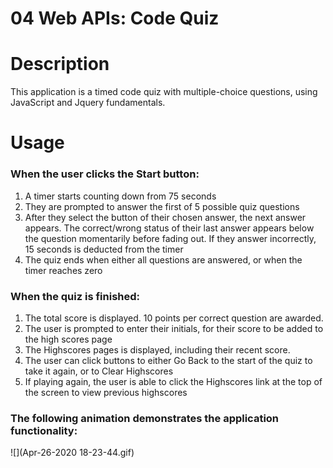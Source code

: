 # 04 Web APIs: Code Quiz
<h1>Description</h1>
This application is a timed code quiz with multiple-choice questions, using JavaScript and Jquery fundamentals. 

<h1>Usage</h2>
<h3>When the user clicks the Start button:</h3>
<ol>
<li>A timer starts counting down from 75 seconds</li>
<li>They are prompted to answer the first of 5 possible quiz questions</li>
<li>After they select the button of their chosen answer, the next answer appears. The correct/wrong status of their last answer appears below the question momentarily before fading out. If they answer incorrectly, 15 seconds is deducted from the timer</li>
<li>The quiz ends when either all questions are answered, or when the timer reaches zero</li>
</ol>

<h3>When the quiz is finished:</h3>
<ol>
<li>The total score is displayed. 10 points per correct question are awarded.</li>
<li>The user is prompted to enter their initials, for their score to be added to the high scores page</li>
<li>The Highscores pages is displayed, including their recent score.</li>
<li>The user can click buttons to either Go Back to the start of the quiz to take it again, or to Clear Highscores</li>
<li>If playing again, the user is able to click the Highscores link at the top of the screen to view previous highscores
</ol>

<h3>The following animation demonstrates the application functionality:</h3>
![](Apr-26-2020 18-23-44.gif)
